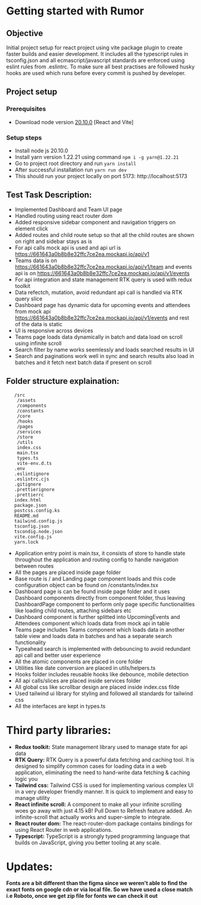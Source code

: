 # Getting started with Rumor

## Objective
Initial project setup for react project using vite package plugin to create faster builds and easier development. It includes all the typescript rules in tsconfig.json and all ecmascript/javascript standards are enforced using eslint rules from .eslintrc. To make sure all best practises are followed husky hooks are used which runs before every commit is pushed by developer.

## Project setup
### Prerequisites
- Download node version [20.10.0](https://nodejs.org/en/blog/release/v20.10.0) [React and Vite]

### Setup steps
- Install node js 20.10.0
- Install yarn version 1.22.21 using command `npm i -g yarn@1.22.21`
- Go to project root directory and run `yarn install`
- After successful installation run `yarn run dev`
- This should run your project locally on port 5173: http://localhost:5173

## Test Task Description:

- Implemented Dashboard and Team UI page 
- Handled routing using react router dom 
- Added responsive sidebar component and navigation triggers on element click
- Added routes and child route setup so that all the child routes are shown on right and sidebar stays as is
- For api calls mock api is used and api url is https://661643a0b8b8e32ffc7ce2ea.mockapi.io/api/v1
- Teams data is on https://661643a0b8b8e32ffc7ce2ea.mockapi.io/api/v1/team and events api is on https://661643a0b8b8e32ffc7ce2ea.mockapi.io/api/v1/events
- For api integration and state management RTK query is used with redux toolkit
- Data refectch, mutation, avoid redundant api call is handled via RTK query slice 
- Dashboard page has dynamic data for upcoming events and attendees from mock api https://661643a0b8b8e32ffc7ce2ea.mockapi.io/api/v1/events and rest of the data is static
- UI is responsive across devices 
- Teams page loads data dynamically in batch and data load on scroll using infinite scroll
- Search filter by name works seemlessly and loads searched results in UI
- Search and paginations work well in sync and search results also load in batches and it fetch next batch data if present on scroll


## Folder structure explaination:
```
   /src
    /assets
    /components
    /constants
    /core
    /hooks
    /pages
    /services
    /store
    /utils
    index.css
    main.tsx
    types.ts
    vite-env.d.ts
   .env
   .eslintignore
   .eslintrc.cjs
   .gitignore
   .prettierignore
   .prettierrc
   index.html
   package.json
   postcss.config.ks
   README.md
   tailwind.config.js
   tsconfig.json
   tscondig.node.json
   vite.config.js
   yarn.lock
```

- Application entry point is main.tsx, it consists of store to handle state throughout the application and routing config to handle navigation between routes
- All the pages are placed inside page folder 
- Base route is / and Landing page component loads and this code configuration object can be found on /constants/index.tsx
- Dashboard page is can be found inside page folder and it uses Dashboard components directly from component folder, thus leaving DashboardPage component to perform only page specific functionalities like loading child routes, attaching sidebars etc
- Dashboard component is further splitted into UpcomingEvents and Attendees component which loads data from mock api in table
- Teams page includes Teams component which loads data in another table view and loads data in batches and has a separate search functionality
- Typeahead search is implemented with debouncing to avoid redundant api call and better user experience
- All the atomic components are placed in core folder
- Utilities like date conversion are placed in utils/helpers.ts
- Hooks folder includes reusable hooks like debounce, mobile detection
- All api calls/slices are placed inside services folder
- All global css like scrollbar design are placed inside index.css filde
- Used tailwind ui library for styling and followed all standards for tailwind css
- All the interfaces are kept in types.ts

# Third party libraries:

- **Redux toolkit:** State management library used to manage state for api data
- **RTK Query:** RTK Query is a powerful data fetching and caching tool. It is designed to simplify common cases for loading data in a web application, eliminating the need to hand-write data fetching & caching logic you
- **Tailwind css:** Tailwind CSS is used for implementing various complex UI in a very developer friendly manner. It is quick to implement and easy to manage utility
- **React infinite scroll:** A component to make all your infinite scrolling woes go away with just 4.15 kB! Pull Down to Refresh feature added. An infinite-scroll that actually works and super-simple to integrate.
- **React router dom:** The react-router-dom package contains bindings for using React Router in web applications.
- **Typescript:** TypeScript is a strongly typed programming language that builds on JavaScript, giving you better tooling at any scale.

# Updates:

**Fonts are a bit different than the figma since we weren't able to find the exact fonts on google cdn or via local file. So we have used a close match i.e Roboto, once we get zip file for fonts we can check it out**
